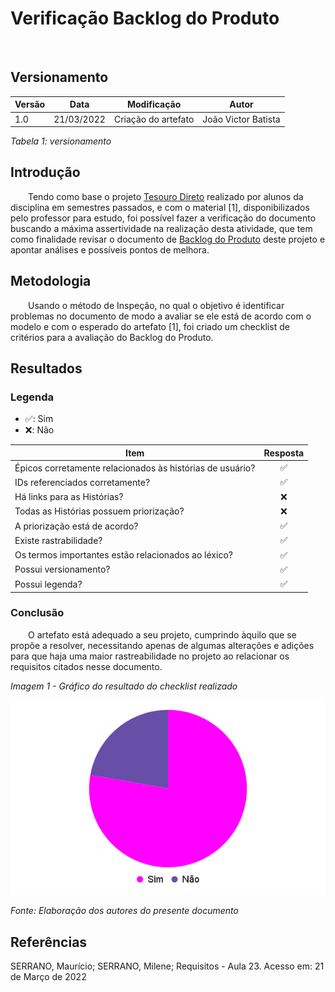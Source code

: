 # Verificação Backlog do Produto
<br>

## Versionamento

| Versão | Data | Modificação | Autor |
|-|-|:-:|:-:|
| 1.0 | 21/03/2022 | Criação do artefato | João Victor Batista |

*Tabela 1: versionamento*

## Introdução
<p style="align-text: justify">&emsp;&emsp;Tendo como base o projeto <a href="https://requisitos-de-software.github.io/2021.1-TesouroDireto/verificacao_suplementar/">Tesouro Direto</a> realizado por alunos da disciplina em semestres passados, e com o material [1], disponibilizados pelo professor para estudo, foi possível fazer a verificação do documento buscando a máxima assertividade na realização desta atividade, que tem como finalidade revisar o documento de <a href="https://requisitos-de-software.github.io/2021.2-Tembici/modelagem/backlog/product_backlog/">Backlog do Produto</a> deste projeto e apontar análises e possíveis pontos de melhora.</p>

## Metodologia
<p style="align-text: justify">&emsp;&emsp;Usando o método de Inspeção, no qual o objetivo é identificar problemas no documento de modo a avaliar se ele está de acordo com o modelo e com o esperado do artefato [1], foi criado um checklist de critérios para a avaliação do Backlog do Produto.</p>

## Resultados
### Legenda
- ✅: Sim
- ❌: Não

| Item | Resposta |
|-|:-:|
| Épicos corretamente relacionados às histórias de usuário? |✅|
| IDs referenciados corretamente? |✅|
| Há links para as Histórias? |❌|
| Todas as Histórias possuem priorização? |❌|
| A priorização está de acordo? |✅|
| Existe rastrabilidade? |✅|
| Os termos importantes estão relacionados ao léxico? |✅|
| Possui versionamento? |✅|
| Possui legenda? |✅|

### Conclusão
<p style="align-text: justify">&emsp;&emsp;O artefato está adequado a seu projeto, cumprindo àquilo que se propõe a resolver, necessitando apenas de algumas alterações e adições para que haja uma maior rastreabilidade no projeto ao relacionar os requisitos citados nesse documento.</p>

*Imagem 1 - Gráfico do resultado do checklist realizado*

![Gráfico do checklist realizado na verificação](../../assets/analise/verificacao/graficoBacklog.png)

*Fonte: Elaboração dos autores do presente documento*

## Referências 
<p> SERRANO, Maurício; SERRANO, Milene; Requisitos - Aula 23. Acesso em: 21 de Março de 2022</p>
